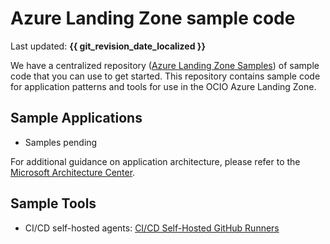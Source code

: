 # Azure Landing Zone sample code

Last updated: **{{ git_revision_date_localized }}**

We have a centralized repository ([Azure Landing Zone Samples](https://github.com/bcgov/azure-lz-samples)) of sample code that you can use to get started. This repository contains sample code for application patterns and tools for use in the OCIO Azure Landing Zone.

## Sample Applications
<!-- TODO: Update these links once the sample app code is migrated to the new repo -->
* Samples pending

For additional guidance on application architecture, please refer to the [Microsoft Architecture Center](https://docs.microsoft.com/en-us/azure/architecture/).

## Sample Tools

* CI/CD self-hosted agents: [CI/CD Self-Hosted GitHub Runners](https://github.com/bcgov/azure-lz-samples/blob/main/tools/cicd_self_hosted_agents/README.md)
